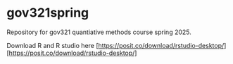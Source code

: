 # gov321spring
Repository for gov321 quantiative methods course spring 2025.

Download R and R studio here [https://posit.co/download/rstudio-desktop/][https://posit.co/download/rstudio-desktop/]
